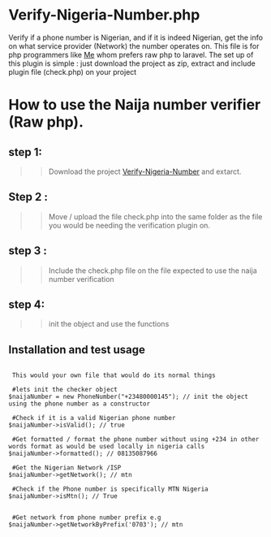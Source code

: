 # Verify-Nigeria-Number.php
Verify if a phone number is Nigerian, and if it is indeed Nigerian, get the info on what service provider (Network) the number operates on.
This file is for php programmers like [Me]([https://da](https://github.com/dannyokec)) whom prefers raw php to laravel.
The set up of this plugin is simple : just download the project as zip, extract and include plugin file (check.php) on your project

# How to use the Naija number verifier (Raw php).

## step 1:
>> Download the project [Verify-Nigeria-Number]([https://](https://github.com/dannyokec/Verify-Nigeria-Number.php/archive/refs/heads/main.zip)) and extarct.

## Step 2 :
>> Move / upload the file check.php into the same folder as the file you would be needing the verification plugin on.

## step 3 :
>> Include the check.php file on the file expected to use the naija number verification
## step 4:
>> init the object and use the functions


## Installation and test usage 
```include("check.php");

 This would your own file that would do its normal things

 #lets init the checker object
$naijaNumber = new PhoneNumber("+23480000145"); // init the object using the phone number as a constructor

 #Check if it is a valid Nigerian phone number
$naijaNumber->isValid(); // true

 #Get formatted / format the phone number without using +234 in other words format as would be used locally in nigeria calls
$naijaNumber->formatted(); // 08135087966

 #Get the Nigerian Network /ISP
$naijaNumber->getNetwork(); // mtn

 #Check if the Phone number is specifically MTN Nigeria
$naijaNumber->isMtn(); // True


 #Get network from phone number prefix e.g
$naijaNumber->getNetworkByPrefix('0703'); // mtn

```
